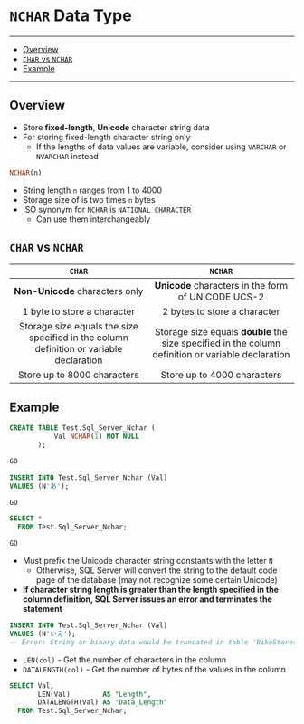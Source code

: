 # `NCHAR` Data Type

---

- [Overview](#overview)
- [`CHAR` vs `NCHAR`](#char-vs-nchar)
- [Example](#example)

---

## Overview

- Store **fixed-length**, **Unicode** character string data
- For storing fixed-length character string only
  - If the lengths of data values are variable, consider using `VARCHAR` or `NVARCHAR` instead

```sql
NCHAR(n)
```

- String length `n` ranges from 1 to 4000
- Storage size of is two times `n` bytes
- ISO synonym for `NCHAR` is `NATIONAL CHARACTER`
  - Can use them interchangeably

## `CHAR` vs `NCHAR`

`CHAR`|`NCHAR`
:-:|:-:
**Non-Unicode** characters only|**Unicode** characters in the form of UNICODE UCS-2
1 byte to store a character|2 bytes to store a character
Storage size equals the size specified in the column definition or variable declaration|Storage size equals **double** the size specified in the column definition or variable declaration
Store up to 8000 characters|Store up to 4000 characters

## Example

```sql
CREATE TABLE Test.Sql_Server_Nchar (
           Val NCHAR(1) NOT NULL
       );

GO

INSERT INTO Test.Sql_Server_Nchar (Val)
VALUES (N'あ');

GO

SELECT *
  FROM Test.Sql_Server_Nchar;

GO
```

- Must prefix the Unicode character string constants with the letter `N`
  - Otherwise, SQL Server will convert the string to the default code page of the database (may not recognize some certain Unicode)
- **If character string length is greater than the length specified in the column definition, SQL Server issues an error and terminates the statement**

```sql
INSERT INTO Test.Sql_Server_Nchar (Val)
VALUES (N'いえ');
-- Error: String or binary data would be truncated in table 'BikeStores.Test.Sql_Server_Nchar', column 'Val'. Truncated value: 'い'.
```

- `LEN(col)` - Get the number of characters in the column
- `DATALENGTH(col)` - Get the number of bytes of the values in the column

```sql
SELECT Val,
       LEN(Val)        AS "Length",
       DATALENGTH(Val) AS "Data_Length"
  FROM Test.Sql_Server_Nchar;
```
